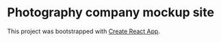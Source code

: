 # Photography company mockup site

This project was bootstrapped with [Create React App](https://github.com/facebook/create-react-app).
